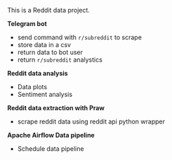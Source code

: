 This is a Reddit data project.

**Telegram bot**
- send command with `r/subreddit` to scrape
- store data in a csv
- return data to bot user
- return `r/subreddit` analystics
  
**Reddit data analysis**
- Data plots 
- Sentiment analysis
  
**Reddit data extraction with Praw**
- scrape reddit data using reddit api python wrapper 

**Apache Airflow Data pipeline**
- Schedule data pipeline




